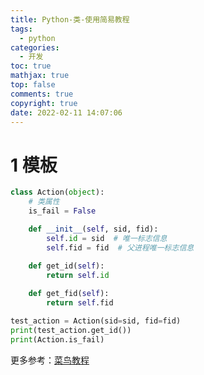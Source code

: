 ```yaml
---
title: Python-类-使用简易教程
tags:
  - python
categories:
  - 开发
toc: true
mathjax: true
top: false
comments: true
copyright: true
date: 2022-02-11 14:07:06
---
```


# 1 模板

```python
class Action(object):
    # 类属性
    is_fail = False

    def __init__(self, sid, fid):
        self.id = sid  # 唯一标志信息
        self.fid = fid  # 父进程唯一标志信息
        
    def get_id(self):
        return self.id

    def get_fid(self):
        return self.fid

test_action = Action(sid=sid, fid=fid)
print(test_action.get_id())
print(Action.is_fail)
```

更多参考：[菜鸟教程](https://www.runoob.com/python3/python3-class.html)
